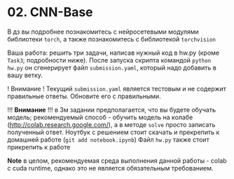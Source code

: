 # 02. CNN-Base

В дз вы подробнее познакомитесь с нейросетевыми модулями библиотеки `torch`, а также
познакомитесь с библиотекой `torchvision`

Ваша работа: решить три задачи, написав нужный код в hw.py (кроме `Task3`; подробности ниже).
После запуска скрипта командой `python hw.py` он сгенерирует файл `submission.yaml`, который надо добавить в вашу ветку.

! Внимание ! Текущий `submission.yaml` является тестовым и не содержит правильные ответы. Обновите его с правильными.

!!! **Внимание** !!! в 3м задании предполагается, что вы будете обучать модель; рекомендуемый способ - обучить модель 
на колабе (http://colab.research.google.com/), а в методе `solve` просто записать полученный ответ. Ноутбук с решением стоит
скачать и прекрепить к домашней работе (`git add notebook.ipynb`)
Файл `hw.py` также стоит прикрепить к работе

**Note** в целом, рекомендуемая среда выполнения данной работы - colab с cuda runtime, однако это не является
обязательным требованием.
